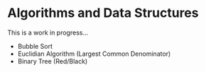 # Algorithms and Data Structures

This is a work in progress...

- Bubble Sort
- Euclidian Algorithm (Largest Common Denominator)
- Binary Tree (Red/Black)